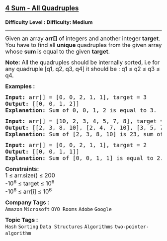 <h2><a href="https://www.geeksforgeeks.org/problems/find-all-four-sum-numbers1732/1">4 Sum - All Quadruples</a></h2><h3>Difficulty Level : Difficulty: Medium</h3><hr><div class="problems_problem_content__Xm_eO"><p><span style="font-size: 18px;"><span style="font-size: 18px;">Given an array </span><strong style="font-size: 18px;">arr[]</strong><span style="font-size: 18px;"> of integers and another integer </span><strong style="font-size: 18px;">target</strong><span style="font-size: 18px;">. You have to find all </span><strong style="font-size: 18px;">unique </strong><span style="font-size: 18px;">quadruples from the given array whose <strong>sum </strong>is equal to the given <strong>target</strong>.</span></span></p>
<p><span style="font-size: 18px;"><span style="font-size: 18px;"><strong>Note:</strong> All the quadruples should be internally sorted, i.e for any quadruple [q1, q2, q3, q4] it should be : q1 ≤ q2 ≤ q3 ≤ q4.</span></span></p>
<p><span style="font-size: 18px;"><strong>Examples :</strong></span></p>
<pre><span style="font-size: 18px;"><strong>Input: </strong>arr[] = [0, 0, 2, 1, 1], target = 3<br><strong>Output:</strong> [[0, 0, 1, 2]]<strong>
Explanation: </strong>Sum of 0, 0, 1, 2 is equal to 3.</span>
</pre>
<pre><span style="font-size: 18px;"><strong>Input: </strong>arr[] = [10, 2, 3, 4, 5, 7, 8], target = 23
<strong>Output: </strong>[[2, 3, 8, 10], [2, 4, 7, 10], [3, 5, 7, 8]] <strong>
Explanation: </strong>Sum of [2, 3, 8, 10] is 23, sum of [2, 4, 7, 10] is 23 and sum of [3, 5, 7, 8] is also 23.</span></pre>
<pre><span style="font-size: 18px;"><strong>Input: </strong>arr[] = [0, 0, 2, 1, 1], target = 2<br><strong>Output:</strong> [[0, 0, 1, 1]]<strong>
Explanation: </strong>Sum of [0, 0, 1, 1] is equal to 2.</span></pre>
<p><span style="font-size: 18px;"><strong>Constraints:</strong><br>1 ≤ arr.size() ≤ 200<br>-10<sup>6</sup> ≤ target ≤ 10<sup>6</sup><br>-10<sup>6</sup> ≤ arr[i] ≤ 10<sup>6</sup></span></p></div><p><span style=font-size:18px><strong>Company Tags : </strong><br><code>Amazon</code>&nbsp;<code>Microsoft</code>&nbsp;<code>OYO Rooms</code>&nbsp;<code>Adobe</code>&nbsp;<code>Google</code>&nbsp;<br><p><span style=font-size:18px><strong>Topic Tags : </strong><br><code>Hash</code>&nbsp;<code>Sorting</code>&nbsp;<code>Data Structures</code>&nbsp;<code>Algorithms</code>&nbsp;<code>two-pointer-algorithm</code>&nbsp;